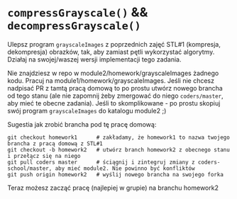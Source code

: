 # `compressGrayscale()` && `decompressGrayscale()`

Ulepsz program `grayscaleImages` z poprzednich zajęć STL#1 (kompresja, dekompresja) obrazków, tak, aby zamiast pętli wykorzystać algorytmy. Działaj na swojej/waszej wersji implementacji tego zadania.

Nie znajdziesz w repo w module2/homework/grayscaleImages żadnego kodu. Pracuj na module1/homework/grayscaleImages. Jeśli nie chcesz nadpisać PR z tamtą pracą domową to po prostu utwórz nowego brancha od tego stanu (ale nie zapomnij żeby zmergować do niego `coders/master`, aby mieć te obecne zadania). Jeśli to skomplikowane - po prostu skopiuj swój program `grayscaleImages` do katalogu module2 ;)

Sugestia jak zrobić brancha pod tę pracę domową:

```git
git checkout homework1      # zakładamy, że homework1 to nazwa twojego brancha z pracą domową z STL#1
git checkout -b homework2   # utwórz branch homework2 z obecnego stanu i przełącz się na niego
git pull coders master      # ściągnij i zintegruj zmiany z coders-school/master, aby mieć module2. Nie powinno być konfliktów
git push origin homework2   # wyślij nowego brancha na swojego forka
```

Teraz możesz zacząć pracę (najlepiej w grupie) na branchu homework2
